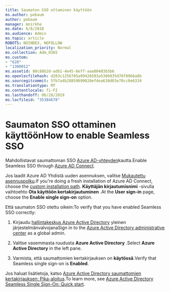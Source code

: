 ```yaml
---
title: Saumaton SSO ottaminen käyttöön
ms.author: pebaum
author: pebaum
manager: mnirkhe
ms.date: 6/8/2018
ms.audience: Admin
ms.topic: article
ROBOTS: NOINDEX, NOFOLLOW
localization_priority: Normal
ms.collection: Adm_O365
ms.custom:
- "628"
- "1300012"
ms.assetid: 80c88b2d-adb1-4e45-8eff-aaa80403b5b6
ms.openlocfilehash: d203c1256785a99426503a5386935d78f8966a8b
ms.sourcegitcommit: 5fb7a4b28859690020efdea630d03e70cc0e6334
ms.translationtype: MT
ms.contentlocale: fi-FI
ms.lasthandoff: 06/28/2019
ms.locfileid: "35384678"
---
```

# <a name="how-to-enable-seamless-sso"></a><span data-ttu-id="fe05f-102">Saumaton SSO ottaminen käyttöön</span><span class="sxs-lookup"><span data-stu-id="fe05f-102">How to enable Seamless SSO</span></span>

<span data-ttu-id="fe05f-103">Mahdollistavat saumattoman SSO [Azure AD-yhteyden](https://docs.microsoft.com/azure/active-directory/connect/active-directory-aadconnect)kautta.</span><span class="sxs-lookup"><span data-stu-id="fe05f-103">Enable Seamless SSO through [Azure AD Connect](https://docs.microsoft.com/azure/active-directory/connect/active-directory-aadconnect).</span></span>
  
<span data-ttu-id="fe05f-104">Jos laadit Azure AD Yhdistä uuden asennuksen, valitse [Mukautettu asennuspolku](https://docs.microsoft.com/azure/active-directory/connect/active-directory-aadconnect-get-started-custom).</span><span class="sxs-lookup"><span data-stu-id="fe05f-104">If you're doing a fresh installation of Azure AD Connect, choose the [custom installation path](https://docs.microsoft.com/azure/active-directory/connect/active-directory-aadconnect-get-started-custom).</span></span> <span data-ttu-id="fe05f-105">**Käyttäjän kirjautumisnimi** -sivulla vaihtoehto **Ota käyttöön kertakirjautuminen** .</span><span class="sxs-lookup"><span data-stu-id="fe05f-105">At the **User sign-in** page, choose the **Enable single sign-on** option.</span></span>
  
<span data-ttu-id="fe05f-106">Että saumaton SSO otettu oikein:</span><span class="sxs-lookup"><span data-stu-id="fe05f-106">To verify that you have enabled Seamless SSO correctly:</span></span>
  
1. <span data-ttu-id="fe05f-107">Kirjaudu [hallintakeskus Azure Active Directory](https://aad.portal.azure.com) yleinen järjestelmänvalvojana</span><span class="sxs-lookup"><span data-stu-id="fe05f-107">Sign in to the [Azure Active Directory administrative center](https://aad.portal.azure.com) as a global admin.</span></span>

2. <span data-ttu-id="fe05f-108">Valitse vasemmasta ruudusta **Azure Active Directory** .</span><span class="sxs-lookup"><span data-stu-id="fe05f-108">Select **Azure Active Directory** in the left pane.</span></span>

3. <span data-ttu-id="fe05f-109">Varmista, että saumattomien kertakirjauksen on **käytössä**.</span><span class="sxs-lookup"><span data-stu-id="fe05f-109">Verify that Seamless single sign-on is **Enabled**.</span></span>

<span data-ttu-id="fe05f-110">Jos haluat lisätietoja, katso [Azure Active Directory saumattomien kertakirjauksen: Pika-aloitus](https://docs.microsoft.com/azure/active-directory/connect/active-directory-aadconnect-sso-quick-start).</span><span class="sxs-lookup"><span data-stu-id="fe05f-110">To learn more, see [Azure Active Directory Seamless Single Sign-On: Quick start](https://docs.microsoft.com/azure/active-directory/connect/active-directory-aadconnect-sso-quick-start).</span></span>
  